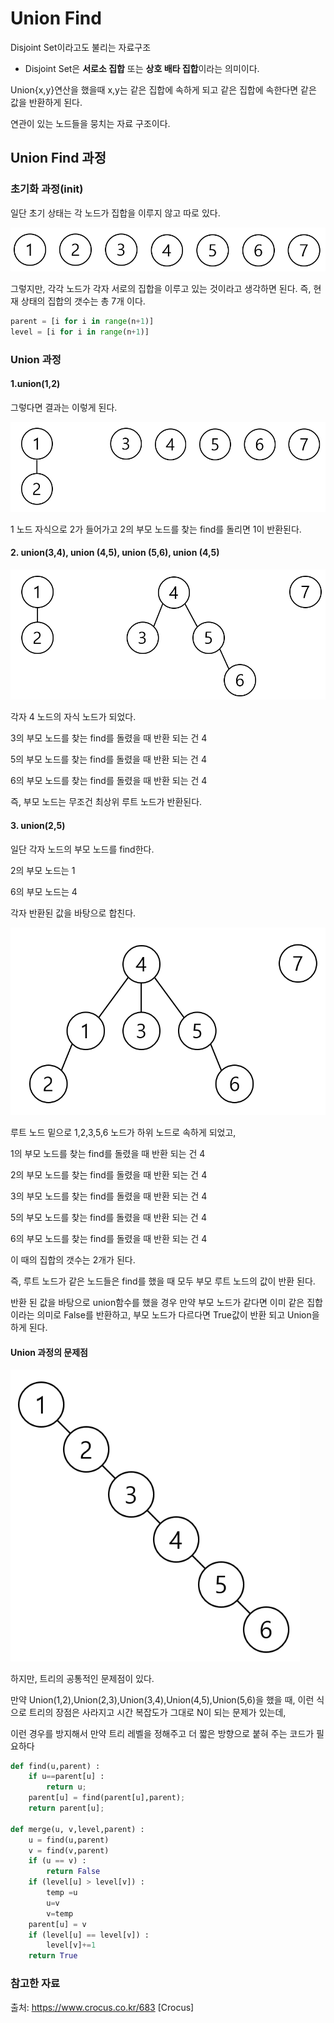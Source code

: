 # Union Find

Disjoint Set이라고도 불리는 자료구조

- Disjoint Set은 **서로소 집합** 또는 **상호 배타 집합**이라는 의미이다.

Union{x,y}연산을 했을때 x,y는 같은 집합에 속하게 되고 같은 집합에 속한다면 같은 값을 반환하게 된다.



연관이 있는 노드들을 뭉치는 자료 구조이다.



## Union Find 과정

### 초기화 과정(init)

일단 초기 상태는 각 노드가 집합을 이루지 않고 따로 있다.

<img src=".\K-005.png" style="zoom:80%;" />

그렇지만, 각각 노드가 각자 서로의 집합을 이루고 있는 것이라고 생각하면 된다. 즉, 현재 상태의 집합의 갯수는 총 7개 이다.



```python
parent = [i for i in range(n+1)]
level = [i for i in range(n+1)]
```



 ### Union 과정

#### 1.union(1,2)

그렇다면 결과는 이렇게 된다.

<img src=".\K-006.png" style="zoom:80%;" />



1 노드 자식으로 2가 들어가고 2의 부모 노드를 찾는 find를 돌리면 1이 반환된다.

#### 2. union(3,4), union (4,5), union (5,6), union (4,5)

<img src=".\K-007.png" style="zoom:80%;" />

각자 4 노드의 자식 노드가 되었다.



3의 부모 노드를 찾는 find를 돌렸을 때 반환 되는 건 4

5의 부모 노드를 찾는 find를 돌렸을 때 반환 되는 건 4

6의 부모 노드를 찾는 find를 돌렸을 때 반환 되는 건 4



즉, 부모 노드는 무조건 최상위 루트 노드가 반환된다.



#### 3. union(2,5)

일단 각자 노드의 부모 노드를 find한다.



2의 부모 노드는 1

6의 부모 노드는 4



각자 반환된 값을 바탕으로 합친다.

<img src=".\K-008.png" style="zoom:80%;" />



루트 노드 밑으로 1,2,3,5,6 노드가 하위 노드로 속하게 되었고,



1의 부모 노드를 찾는 find를 돌렸을 때 반환 되는 건 4

2의 부모 노드를 찾는 find를 돌렸을 때 반환 되는 건 4

3의 부모 노드를 찾는 find를 돌렸을 때 반환 되는 건 4

5의 부모 노드를 찾는 find를 돌렸을 때 반환 되는 건 4

6의 부모 노드를 찾는 find를 돌렸을 때 반환 되는 건 4

이 때의 집합의 갯수는 2개가 된다.



즉, 루트 노드가 같은 노드들은 find를 했을 때 모두 부모 루트 노드의 값이 반환 된다.


반환 된 값을 바탕으로 union함수를 했을 경우 만약 부모 노드가 같다면 이미 같은 집합이라는 의미로 False를 반환하고, 부모 노드가 다르다면 True값이 반환 되고 Union을 하게 된다.



#### Union 과정의 문제점

<img src=".\K-009.png" style="zoom:80%;" />

하지만, 트리의 공통적인 문제점이 있다.

만약 Union(1,2),Union(2,3),Union(3,4),Union(4,5),Union(5,6)을 했을 때, 이런 식으로 트리의 장점은 사라지고 시간 복잡도가 그대로 N이 되는 문제가 있는데,

이런 경우를 방지해서 만약 트리 레벨을 정해주고 더 짧은 방향으로 붙혀 주는 코드가 필요하다



```python
def find(u,parent) :
    if u==parent[u] :
        return u;
    parent[u] = find(parent[u],parent);
    return parent[u];

def merge(u, v,level,parent) :
    u = find(u,parent)
    v = find(v,parent)
    if (u == v) :
        return False
    if (level[u] > level[v]) :
        temp =u
        u=v
        v=temp
    parent[u] = v
    if (level[u] == level[v]) :
        level[v]+=1
    return True
```





### 참고한 자료



출처: https://www.crocus.co.kr/683 [Crocus]